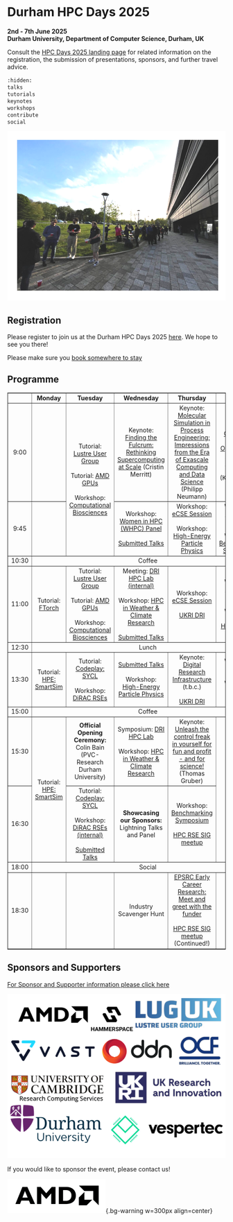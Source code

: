 # Durham HPC Days 2025
**2nd - 7th June 2025**\
**Durham University, Department of Computer Science, Durham, UK**

Consult the [HPC Days 2025 landing page](https://www.durham.ac.uk/research/institutes-and-centres/data-science/events-/durham---hpc-days/) for related information on the registration, the submission of presentations, sponsors, and further travel advice.

```{toctree}
:hidden:
talks
tutorials
keynotes
workshops
contribute
social
```

![HPCDays](../images/HPC-days-pic.png)

## Registration 
Please register to join us at the Durham HPC Days 2025 [here](https://pay.durham.ac.uk/event-durham/durham-hpc-days-2025). We hope to see you there!

Please make sure you [book somewhere to stay](hotels.md)

## Programme

<!-- <table border="1" cellspacing="0" cellpadding="5"> -->
<table border="1" style="width: 100%; text-align: center;">
<tr>
  <td></td>
  <td><b>Monday </b></td>
  <td><b>Tuesday </b></td>
  <td><b>Wednesday </b></td>
  <td><b>Thursday </b></td>
  <td><b>Friday </b></td>
  <td><b>Saturday </b></td>
</tr>
<tr>
  <td> 9:00 </td>
  <td> </td>
  <td rowspan="2"> Tutorial: <a href="tutorials.html#lustre-user-group-darshan-profiling-on-lustre">Lustre User Group</a> <br /><br />  Tutorial: <a href="tutorials.html#amd-gpus-simplify-your-hpc-application-port-to-gpus-openmp-and-managed-memory-on-amd-mi300a-and-mi300x">AMD GPUs</a> <br /><br /> Workshop: <a href="workshops.html#computational-biosciences">Computational Biosciences</a></td>
  <td> Keynote: <a href="keynotes.html#cristin-merritt-chief-marketing-officer-alces-flight-ltd">Finding the Fulcrum: Rethinking Supercomputing at Scale</a> (Cristin Merritt)</td>
  <td> Keynote: <a href="keynotes.html#prof-dr-philipp-neumann">Molecular Simulation in Process Engineering: Impressions from the Era of Exascale Computing and Data Science</a> (Philipp Neumann) </td>
  <td> Keynote: <a href="keynotes.html#dr-katy-clough-stfc-ernest-rutherford-research-fellow">Challenges and Opportunities in HPC for Numerical Relativity</a> (Katy Clough) </td>
  <td rowspan=13> <a href="social.html">Join us for our Saturday Social!</a> </td>
</tr>
<tr>
  <td> 9:45 </td>
  <td>  </td>
  <td> Workshop: <a href="workshops.html#women-in-hpc-whpc">Women in HPC (WHPC) Panel</a> <br /><br /> <a href="talks.html#wednesday-4-june-2025-09-45-to-10-30">Submitted Talks</a> </td>
  <td> Workshop: <a href="workshops.html#ecse-session">eCSE Session</a><br/><br/>Workshop: <a href="workshops.html#id1">High-Energy Particle Physics</a> </td>
  <td> Workshop: <a href="workshops.html#numerical-relativity">Numerical Relativity</a><br/><br/>
       Workshop: <a href="workshops.html#id2">Benchmarking Symposium</a> </td>
</tr> 
<tr>
  <td> 10:30 </td>
  <td colspan="5" align="center">Coffee</td>
</tr>
<tr>
  <td> 11:00 </td>
  <td> Tutorial: <a href="tutorials.html#iccs-ftorch">FTorch</a> </td>
  <td> Tutorial: <a href="tutorials.html#lustre-user-group-darshan-profiling-on-lustre">Lustre User Group</a> <br /> <br /> Tutorial: <a href="tutorials.html#amd-gpus-simplify-your-hpc-application-port-to-gpus-openmp-and-managed-memory-on-amd-mi300a-and-mi300x">AMD GPUs</a><br /><br /> Workshop: <a href="workshops.html#computational-biosciences">Computational Biosciences</a> </td>
  <td> Meeting: <a href="dri.html">DRI HPC Lab (internal)</a><br/><br /> Workshop: <a href="workshops.html#hpc-in-weather-climate-research">HPC in Weather & Climate Research</a> <br/><br/> <a href="talks.html#wednesday-4-june-2025-11-00-to-12-30">Submitted Talks</a></td>
  <td> Workshop: <a href="workshops.html#ecse-session">eCSE Session</a> <br/><br/><a href="dri.html">UKRI DRI</a> </td>
  <td> Workshop: <a href="workshops.html#numerical-relativity">Numerical Relativity</a> <br/><br/>Workshop: <a href="workshops.html#id3">Women in HPC (WHPC) </a> </td>
</tr> 
<tr>
  <td> 12:30 </td>
  <td colspan="5" align="center">Lunch</td>
</tr>
<tr>
  <td> 13:30 </td>
  <td> Tutorial: <a href="tutorials.html#hpe-smartsim"> HPE: SmartSim</a> </td>
  <td> Tutorial: <a href="tutorials.html#codeplay-accelerate-your-code-on-gpus-and-more-using-c-and-sycl">Codeplay: SYCL</a> <br /> <br /> Workshop: <a href="workshops.html#dirac-rses"> DiRAC RSEs </a> </td>
  <td> <a href="talks.html#wednesday-4-june-2025-13-30-to-15-00">Submitted Talks</a> <br /><br /> Workshop: <a href="workshops.html#hpc-htc-in-high-energy-physics">High-Energy Particle Physics</a> </td>
  <td> Keynote: <a href="dri.html">Digital Research Infrastructure</a> <br /> (t.b.c.) <br /><br /> <a href="dri.html">UKRI DRI</a></td>
  <td> Workshop: <a href="workshops.html#cosec">CoSeC</a> <br/><br/>Workshop: <a href="workshops.html#id4">Particle physics</a> </td>
</tr> 
<tr>
  <td> 15:00 </td>
  <td colspan="5" align="center">Coffee</td>
</tr>
<tr>
  <td> 15:30 </td>
  <td rowspan="2"> Tutorial: <a href="tutorials.html#hpe-smartsim"> HPE: SmartSim</a> </td>
  <td> <b>Official Opening Ceremony:</b> <br /> Colin Bain (PVC-Research Durham University) </td>
  <td> Symposium: <a href="dri.html">DRI HPC Lab</a><br/><br /> Workshop: <a href="workshops.html#hpc-in-weather-climate-research">HPC in Weather & Climate Research</a> </td>
  <td> Keynote: <a href="keynotes.html#thomas-gruber-regionales-rechenzentrum-erlangen-rrze">Unleash the control freak in yourself for fun and profit - and for science!</a> (Thomas Gruber) </td>
  <td rowspan="2"> <!--UKRI panel with CoSeC--> </td>
</tr>
<tr>
  <td> 16:30 </td>
  <td> Tutorial: <a href="tutorials.html#codeplay-accelerate-your-code-on-gpus-and-more-using-c-and-sycl">Codeplay: SYCL</a> <br /><br />  Workshop: <a href="workshops.html#dirac-rses">DiRAC RSEs (internal)</a> <br/><br/><a href="talks.html#tuesday-3-june-2025-16-30-to-17-50">Submitted Talks</a></td>
  <td> <b>Showcasing our Sponsors:</b> Lightning Talks and Panel</td>
  <td>Workshop: <a href="workshops.html#benchmarking-symposium-benchmarking-of-hpc-systems-for-simulation-and-ai">Benchmarking Symposium</a><br /><br /><a href="workshops.html#hpc-rse-sig-meet-up">HPC RSE SIG meetup</a></td>
</tr>
<tr>
  <td> 18:00 </td>
  <td colspan="5" align="center">Social</td>
</tr>
<tr>
  <td>18:30</td>
  <td />
  <td />
  <td>Industry Scavenger Hunt</td>
  <td><a href="keynotes.html#christian-oganbule-epsrc">EPSRC Early Career Research: Meet and greet with the funder</a><br /><br /><a href="workshops.html#hpc-rse-sig-meet-up">HPC RSE SIG meetup</a> <br />(Continued!)</td>
</tr>
</table>


## Sponsors and Supporters

[For Sponsor and Supporter information please click here](sponsor.md)

![Sponsors](../images/logos.png)



If you would like to sponsor the event, please contact us!

![AnimatedSponsors](../images/animatedhpcdayslogo.gif){.bg-warning w=300px align=center}
